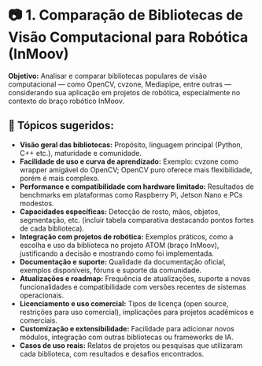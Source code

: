 
# 📷 1. Comparação de Bibliotecas de Visão Computacional para Robótica (InMoov)

**Objetivo:** Analisar e comparar bibliotecas populares de visão computacional — como OpenCV, cvzone, Mediapipe, entre outras — considerando sua aplicação em projetos de robótica, especialmente no contexto do braço robótico InMoov.

## 📌 Tópicos sugeridos:

- **Visão geral das bibliotecas:** Propósito, linguagem principal (Python, C++ etc.), maturidade e comunidade.
- **Facilidade de uso e curva de aprendizado:** Exemplo: cvzone como wrapper amigável do OpenCV; OpenCV puro oferece mais flexibilidade, porém é mais complexo.
- **Performance e compatibilidade com hardware limitado:** Resultados de benchmarks em plataformas como Raspberry Pi, Jetson Nano e PCs modestos.
- **Capacidades específicas:** Detecção de rosto, mãos, objetos, segmentação, etc. (incluir tabela comparativa destacando pontos fortes de cada biblioteca).
- **Integração com projetos de robótica:** Exemplos práticos, como a escolha e uso da biblioteca no projeto ATOM (braço InMoov), justificando a decisão e mostrando como foi implementada.
- **Documentação e suporte:** Qualidade da documentação oficial, exemplos disponíveis, fóruns e suporte da comunidade.
- **Atualizações e roadmap:** Frequência de atualizações, suporte a novas funcionalidades e compatibilidade com versões recentes de sistemas operacionais.
- **Licenciamento e uso comercial:** Tipos de licença (open source, restrições para uso comercial), implicações para projetos acadêmicos e comerciais.
- **Customização e extensibilidade:** Facilidade para adicionar novos módulos, integração com outras bibliotecas ou frameworks de IA.
- **Casos de uso reais:** Relatos de projetos ou pesquisas que utilizaram cada biblioteca, com resultados e desafios encontrados.

